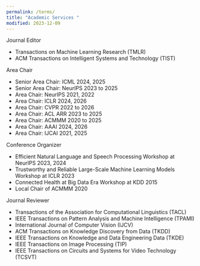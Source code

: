 ```yaml
---
permalink: /terms/
title: "Academic Services "
modified: 2023-12-09
---
```

Journal Editor
* Transactions on Machine Learning Research (TMLR)
* ACM Transactions on Intelligent Systems and Technology (TIST)
  
Area Chair
* Senior Area Chair: ICML 2024, 2025
* Senior Area Chair: NeurIPS 2023 to 2025
* Area Chair: NeurIPS 2021, 2022
* Area Chair: ICLR 2024, 2026
* Area Chair: CVPR 2022 to 2026
* Area Chair: ACL ARR 2023 to 2025
* Area Chair: ACMMM 2020 to 2025
* Area Chair: AAAI 2024, 2026
* Area Chair: IJCAI 2021, 2025

Conference Organizer
* Efficient Natural Language and Speech Processing Workshop at NeurIPS 2023, 2024
* Trustworthy and Reliable Large-Scale Machine Learning Models Workshop at ICLR 2023
* Connected Health at Big Data Era Workshop at KDD 2015
* Local Chair of ACMMM 2020

Journal Reviewer
* Transactions of the Association for Computational Linguistics (TACL)
* IEEE Transactions on Pattern Analysis and Machine Intelligence (TPAMI)
* International Journal of Computer Vision (IJCV)
* ACM Transactions on Knowledge Discovery from Data (TKDD)
* IEEE Transactions on Knowledge and Data Engineering Data (TKDE)
* IEEE Transactions on Image Processing (TIP)
* IEEE Transactions on Circuits and Systems for Video Technology (TCSVT)
